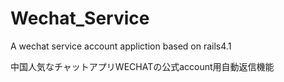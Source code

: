 # Wechat_Service
A wechat service account appliction based on rails4.1


中国人気なチャットアプリWECHATの公式account用自動返信機能
